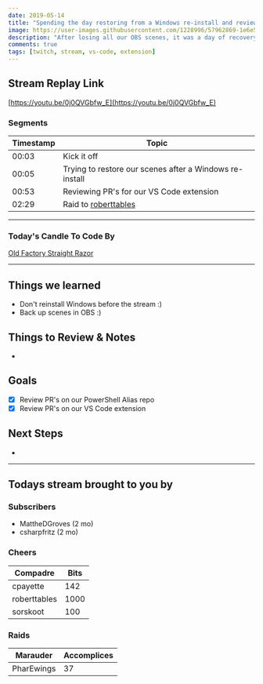 ```yaml
---
date: 2019-05-14 
title: "Spending the day restoring from a Windows re-install and reviewing pull requests"
image: https://user-images.githubusercontent.com/1228996/57962869-1e6e5500-78e2-11e9-89f9-4b9e8e10b460.png
description: "After losing all our OBS scenes, it was a day of recovery.  Then we got a few PR's reviewed."
comments: true
tags: [twitch, stream, vs-code, extension]
---
```


## Stream Replay Link

[https://youtu.be/0j0QVGbfw_E](https://youtu.be/0j0QVGbfw_E)

<!--more-->

### Segments

| Timestamp | Topic
| ---       | ---
| 00:03     | Kick it off
| 00:05     | Trying to restore our scenes after a Windows re-install
| 00:53     | Reviewing PR's for our VS Code extension
| 02:29     | Raid to [roberttables](https://twitch.tv/roberttables)

---

### Today's Candle To Code By

[Old Factory Straight Razor](https://amzn.to/2IHHPNJ)

---

## Things we learned

- Don't reinstall Windows before the stream :)
- Back up scenes in OBS :)

## Things to Review & Notes

-

## Goals

- [x] Review PR's on our PowerShell Alias repo
- [x] Review PR's on our VS Code extension

## Next Steps

-

---

## Todays stream brought to you by

### Subscribers

- MattheDGroves (2 mo)
- csharpfritz (2 mo)

### Cheers

| Compadre      | Bits
| ---           | ---
| cpayette      | 142
| roberttables  | 1000
| sorskoot      | 100

### Raids

| Marauder      | Accomplices
| ---           | ---
| PharEwings    | 37
